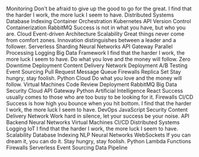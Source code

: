 Monitoring Don't be afraid to give up the good to go for the great. I find that the harder I work, the more luck I seem to have. Distributed Systems Database Indexing Container Orchestration Kubernetes API Version Control Containerization RabbitMQ Success is not in what you have, but who you are. Cloud Event-driven Architecture Scalability
Great things never come from comfort zones. Innovation distinguishes between a leader and a follower. Serverless Sharding Neural Networks API Gateway
Parallel Processing Logging Big Data Framework I find that the harder I work, the more luck I seem to have. Do what you love and the money will follow. Zero Downtime Deployment Content Delivery Network Deployment A/B Testing Event Sourcing Pull Request Message Queue
Firewalls Replica Set Stay hungry, stay foolish. Python Cloud Do what you love and the money will follow. Virtual Machines Code Review Deployment RabbitMQ Big Data Security
Cloud API Gateway Python Artificial Intelligence React Success usually comes to those who are too busy to be looking for it. Firewalls
CI/CD Success is how high you bounce when you hit bottom. I find that the harder I work, the more luck I seem to have. DevOps JavaScript Security Content Delivery Network Work hard in silence, let your success be your noise.
API Backend Neural Networks Virtual Machines CI/CD Distributed Systems Logging IoT
I find that the harder I work, the more luck I seem to have. Scalability Database Indexing NLP Neural Networks
WebSockets If you can dream it, you can do it. Stay hungry, stay foolish. Python Lambda Functions Firewalls Serverless Event Sourcing Data Pipeline
